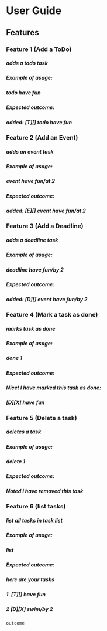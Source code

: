 # User Guide

## Features 

### Feature 1 (Add a ToDo)
##### adds a todo task
##### Example of usage:
##### todo have fun
##### Expected outcome:
##### added: [T][] todo have fun

### Feature 2 (Add an Event)
##### adds an event task
##### Example of usage:
##### event have fun/at 2
##### Expected outcome:
##### added: [E][] event have fun/at 2

### Feature 3 (Add a Deadline)
##### adds a deadline task
##### Example of usage:
##### deadline have fun/by 2
##### Expected outcome:
##### added: [D][] event have fun/by 2

### Feature 4 (Mark a task as done)
##### marks task as done
##### Example of usage:
##### done 1
##### Expected outcome:
##### Nice! I have marked this task as done:
##### [D][X] have fun

### Feature 5 (Delete a task)
##### deletes a task
##### Example of usage:
##### delete 1
##### Expected outcome:
##### Noted i have removed this task

### Feature 6 (list tasks)
##### list all tasks in task list
##### Example of usage:
##### list
##### Expected outcome:
##### here are your tasks
##### 1. [T][] have fun
##### 2 [D][X] swim/by 2


`outcome`
